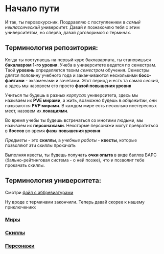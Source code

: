 # Начало пути
И так, ты перовокурсник. Поздравляю с поступлением в *самый неклассический* университет. Давай я познакомлю тебя с этим университетом, но сперва, давай договоримся о терминах. 

## Терминология репозитория:
Когда ты поступаешь на первый курс баклавариата, ты становишься **бакалавром 1-го уровня**. Учеба в университете ведется по семестрам. Твой **уровень** определяется твоим *семестром* обучения. Семестры длятся половину учебного года и заканчиваются несколькими **босс-файтами** - экзаменами и зачетами. Этот период и есть та самая *сессия*, а здесь мы назовоем его просто **фазой повышения уровня**

Учиться ты будешь в разных *корпусах* университета, здесь мы называем их **PVE мирами**, а жить, возможно будешь в *общежитии*, они называются **PVP мирами**. В каждом мире есть несколько инетересных мест, назовем их **локациями**.

Во время учебы ты будешь встречаться со многими людьми, мы называем их **персонажами**. Некоторые персонажи могут превратиться в **боссов** во время **фазы повышения уровня**

*Предметы* - это **скиллы**, а *учебные работы* - **квесты**, которые позволяют эти скиллы прокачать

Выполняя квесты, ты будешь получать **очки опыта** в виде баллов БАРС (бально-рейтинговая система - о ней позже), что и позволит тебе прокачать скиллы.

## Терминология университета:
Смотри [файл с аббревиатурами](Abbreviations.md)

Ну вроде с терминами закончили. Теперь давай скорее к нашему приключению:

### [Миры](Worlds.md)
### [Скиллы](Skills.md)
### [Персонажи](Characters.md)
